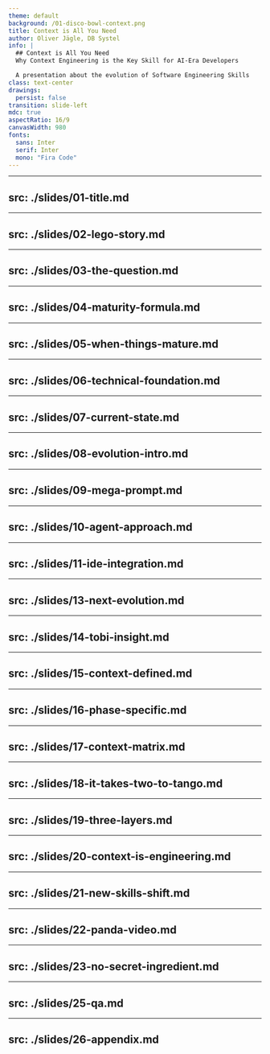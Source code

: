 ```yaml
---
theme: default
background: /01-disco-bowl-context.png
title: Context is All You Need
author: Oliver Jägle, DB Systel
info: |
  ## Context is All You Need
  Why Context Engineering is the Key Skill for AI-Era Developers

  A presentation about the evolution of Software Engineering Skills
class: text-center
drawings:
  persist: false
transition: slide-left
mdc: true
aspectRatio: 16/9
canvasWidth: 980
fonts:
  sans: Inter
  serif: Inter
  mono: "Fira Code"
---
```


---
src: ./slides/01-title.md
---

---
src: ./slides/02-lego-story.md
---

---
src: ./slides/03-the-question.md
---

---
src: ./slides/04-maturity-formula.md
---

---
src: ./slides/05-when-things-mature.md
---

---
src: ./slides/06-technical-foundation.md
---

---
src: ./slides/07-current-state.md
---

---
src: ./slides/08-evolution-intro.md
---

---
src: ./slides/09-mega-prompt.md
---

---
src: ./slides/10-agent-approach.md
---

---
src: ./slides/11-ide-integration.md
---

---
src: ./slides/13-next-evolution.md
---

---
src: ./slides/14-tobi-insight.md
---

---
src: ./slides/15-context-defined.md
---

---
src: ./slides/16-phase-specific.md
---

---
src: ./slides/17-context-matrix.md
---

---
src: ./slides/18-it-takes-two-to-tango.md
---

---
src: ./slides/19-three-layers.md
---

---
src: ./slides/20-context-is-engineering.md
---

---
src: ./slides/21-new-skills-shift.md
---

---
src: ./slides/22-panda-video.md
---

---
src: ./slides/23-no-secret-ingredient.md
---

---
src: ./slides/25-qa.md
---

---
src: ./slides/26-appendix.md
---
